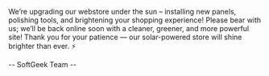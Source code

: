 We’re upgrading our webstore under the sun – installing new panels, polishing
tools, and brightening your shopping experience! Please bear with us; we’ll be back online soon with a cleaner, greener, and more powerful site!
Thank you for your patience — our solar-powered store will shine brighter than ever. ⚡

-- SoftGeek Team --
